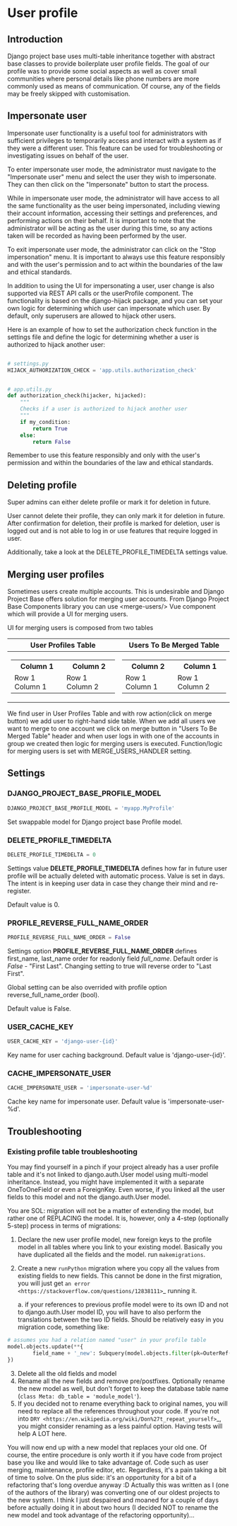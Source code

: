 # User profile

## Introduction

Django project base uses multi-table inheritance together with abstract base classes to provide boilerplate user profile
fields. The goal of our profile was to provide some social aspects as well as cover small communities where personal
details like phone numbers are more commonly used as means of communication. Of course, any of the fields may be freely
skipped with customisation.

## Impersonate user

Impersonate user functionality is a useful tool for administrators with sufficient privileges to temporarily access and
interact with a system as if they were a different user. This feature can be used for troubleshooting or investigating
issues on behalf of the user.

To enter impersonate user mode, the administrator must navigate to the "Impersonate user" menu and select the user they
wish to impersonate. They can then click on the "Impersonate" button to start the process.

While in impersonate user mode, the administrator will have access to all the same functionality as the user being
impersonated, including viewing their account information, accessing their settings and preferences, and performing
actions on their behalf. It is important to note that the administrator will be acting as the user during this time, so
any actions taken will be recorded as having been performed by the user.

To exit impersonate user mode, the administrator can click on the "Stop impersonation" menu. It is important to always
use this feature responsibly and with the user's permission and to act within the boundaries of the law and ethical
standards.

In addition to using the UI for impersonating a user, user change is also supported via REST API calls or the
userProfile component. The functionality is based on the django-hijack package, and you can set your own logic for
determining which user can impersonate which user. By default, only superusers are allowed to hijack other users.

Here is an example of how to set the authorization check function in the settings file and define the logic for
determining whether a user is authorized to hijack another user:

```python

# settings.py
HIJACK_AUTHORIZATION_CHECK = 'app.utils.authorization_check'


# app.utils.py
def authorization_check(hijacker, hijacked):
    """
    Checks if a user is authorized to hijack another user
    """
    if my_condition:
        return True
    else:
        return False
```

Remember to use this feature responsibly and only with the user's permission and within the boundaries of the law and
ethical standards.

## Deleting profile

Super admins can either delete profile or mark it for deletion in future.

User cannot delete their profile, they can only mark it for deletion in future. After confirmation for deletion, their
profile is marked for deletion, user is logged out and is not able to log in or use features that require logged in
user.

Additionally, take a look at the DELETE_PROFILE_TIMEDELTA settings value.

## Merging user profiles

Sometimes users create multiple accounts. This is undesirable and Django Project Base offers solution for merging user 
accounts.
From Django Project Base Components library you can use \<merge-users\/\> Vue component which will provide a UI for merging 
users.

UI for merging users is composed from two tables 

|User Profiles Table|Users To Be Merged Table|
|--|--|
|<table> <tr><th>Column 1</th><th>Column 2</th></tr><tr><td>Row 1 Column 1</td><td>Row 1 Column 2</td></tr> </table> | <table> <tr><th>Column 2</th><th>Column 1</th></tr><tr><td>Row 1 Column 1</td><td>Row 1 Column 2</td></tr> </table>|

We find user in User Profiles Table and with row action(click on merge button) we add user to right-hand side table. When we 
add all users we want to merge to one account we click on merge button in "Users To Be Merged Table" header and when 
user logs in with one of the accounts in group we created then logic for merging users is executed. Function/logic for 
merging users is set with MERGE_USERS_HANDLER setting.

## Settings

### DJANGO_PROJECT_BASE_PROFILE_MODEL

```python
DJANGO_PROJECT_BASE_PROFILE_MODEL = 'myapp.MyProfile'
```

Set swappable model for Django project base Profile model.

### DELETE_PROFILE_TIMEDELTA

```python
DELETE_PROFILE_TIMEDELTA = 0
``` 

Settings value **DELETE_PROFILE_TIMEDELTA** defines how far in future user profile will be actually deleted with
automatic process. Value is set in days. The intent is in keeping user data in case they change their mind and
re-register.

Default value is 0.

### PROFILE_REVERSE_FULL_NAME_ORDER

```python
PROFILE_REVERSE_FULL_NAME_ORDER = False
``` 

Settings option **PROFILE_REVERSE_FULL_NAME_ORDER** defines first_name, last_name order for readonly field *full_name*.
Default order is *False* - "First Last". Changing setting to true will reverse order to "Last First".

Global setting can be also overrided with profile option reverse_full_name_order (bool).

Default value is False.

### USER_CACHE_KEY

```python
USER_CACHE_KEY = 'django-user-{id}'
```

Key name for user caching background. Default value is 'django-user-{id}'.

### CACHE_IMPERSONATE_USER

```python
CACHE_IMPERSONATE_USER = 'impersonate-user-%d'
```

Cache key name for impersonate user. Default value is 'impersonate-user-%d'.

## Troubleshooting

### Existing profile table troubleshooting

You may find yourself in a pinch if your project already has a user profile table and it's not linked to
django.auth.User model using multi-model inheritance. Instead, you might have implemented it with a separate
OneToOneField or even a ForeignKey. Even worse, if you linked all the user fields to this model and not the
django.auth.User model.

You are SOL: migration will not be a matter of extending the model, but rather one of REPLACING the model. It is,
however, only a 4-step (optionally 5-step) process in terms of migrations:

1. Declare the new user profile model, new foreign keys to the profile model in all tables where you link to your
   existing model. Basically you have duplicated all the fields and the model. run `makemigrations`.
2. Create a new `runPython` migration where you copy all the values from existing fields to new fields. This cannot be
   done in the first migration, you will just get `an error <https://stackoverflow.com/questions/12838111>`_
   running it.

   a. if your references to previous profile model were to its own ID and not to django.auth.User model ID, you will
   have to also perform the translations between the two ID fields. Should be relatively easy in you migration code,
   something like:

```python
# assumes you had a relation named "user" in your profile table
model.objects.update(**{
        field_name + '_new': Subquery(model.objects.filter(pk=OuterRef('pk')).values(field_name + '__user')[:1])
})
```

3. Delete all the old fields and model
4. Rename all the new fields and remove pre/postfixes. Optionally rename the new model as well, but don't forget to keep
   the database table name (`class Meta: db_table = 'module_model'`).
5. If you decided not to rename everything back to original names, you will need to replace all the references
   throughout your code. If you're not into `DRY <https://en.wikipedia.org/wiki/Don%27t_repeat_yourself>`_, you might
   consider renaming as a less painful option. Having tests will help A LOT here.

You will now end up with a new model that replaces your old one. Of course, the entire procedure is only worth it if you
have code from project base you like and would like to take advantage of. Code such as user merging, maintenance,
profile editor, etc. Regardless, it's a pain taking a bit of time to solve. On the plus side: it's an opportunity for a
bit of a refactoring that's long overdue anyway :D Actually this was written as I (one of the authors of the library)
was converting one of our oldest projects to the new system. I think I just despaired and moaned for a couple of days
before actually doing it in about two hours (I decided NOT to rename the new model and took advantage of the refactoring
opportunity)...

